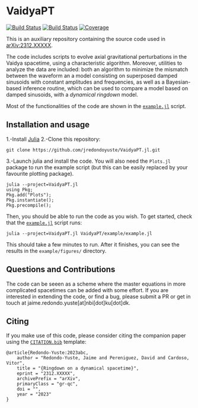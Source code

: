 # VaidyaPT

[![Build Status](https://github.com/jredondoyuste/VaidyaPT.jl/actions/workflows/CI.yml/badge.svg?branch=main)](https://github.com/jredondoyuste/VaidyaPT.jl/actions/workflows/CI.yml?query=branch%3Amain)
[![Build Status](https://travis-ci.com/jredondoyuste/VaidyaPT.jl.svg?branch=main)](https://travis-ci.com/jredondoyuste/VaidyaPT.jl)
[![Coverage](https://codecov.io/gh/jredondoyuste/VaidyaPT.jl/branch/main/graph/badge.svg)](https://codecov.io/gh/jredondoyuste/VaidyaPT.jl)

This is an auxiliary repository containing the source code used in [arXiv:2312.XXXXX](URL). 

The code includes scripts to evolve axial gravitational perturbations in the Vaidya spacetime, using a characteristic algorithm.
Moreover, utilities to analyze the data are included: both an algorithm to minimize the mismatch between the waveform an a model consisting on superposed damped sinusoids with constant amplitudes and frequencies, as well as a Bayesian-based inference routine, which can be used to compare a model based on damped sinusoids, with a _dynamical ringdown_ model.

Most of the functionalities of the code are shown in the [`example.jl`](example/example.jl) script. 

## Installation and usage

1.-Install [Julia](https://julialang.org/downloads/) 
2.-Clone this repository:
```
git clone https://github.com/jredondoyuste/VaidyaPT.jl.git
```
3.-Launch julia and install the code. You will also need the `Plots.jl` package to run the example script (but this can be easily replaced by your favourite plotting package).
```
julia --project=VaidyaPT.jl
using Pkg;
Pkg.add("Plots");
Pkg.instantiate();
Pkg.precompile();
```

Then, you should be able to run the code as you wish. To get started, check that the [`example.jl`](example/example.jl) script runs:

```
julia --project=VaidyaPT.jl VaidyaPT/example/example.jl
```

This should take a few minutes to run. After it finishes, you can see the results in the `example/figures/` directory.

## Questions and Contributions

The code can be seeen as a scheme where the master equations in more complicated spacetimes can be added with some effort. If you are interested in extending the code, or find a bug, please submit a PR or get in touch at jaime.redondo.yuste[at]nbi[dot]ku[dot]dk.

## Citing

If you make use of this code, please consider citing the companion paper using the [`CITATION.bib`](CITATION.bib) template:

```
@article{Redondo-Yuste:2023abc,
    author = "Redondo-Yuste, Jaime and Pereniguez, David and Cardoso, Vitor",
    title = "{Ringdown on a dynamical spacetime}",
    eprint = "2312.XXXXX",
    archivePrefix = "arXiv",
    primaryClass = "gr-qc",
    doi = "",
    year = "2023"
}
```
